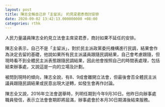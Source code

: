 ```yaml
---
layout: post
title: 陳志全稱自己非「主留派」　約見梁君彥商討安排
date: 2020-09-02 13:42:13.000000000 +08:00
categories: rthk
---
```


人民力量議員陳志全約見立法會主席梁君彥，商討如果不延任的安排。

陳志全表示，自己不是「主留派」，對於民主派政黨委托機構進行民調，結果會作為決定去留的基礎，他說如果所有民主派議員跟隨民調結果，自己會考慮跟隨，但現時看不到全體民主派表態跟隨民調結果，因此他會按照自己的時間表處理，包括結束辦事處，又說這是一向的立場及計劃。

被問到現時的傾向，陳志全說，有8、9成會離開立法會，但最後會否全體民主派議員跟隨民調結果或民意出現大逆轉，如發生會再作討論。

陳志全又說，2016年立法會選舉時，列明任期到今年9月30日。他昨日向辦事處職員發信，表示立法會會期即將屆滿，辦事處會於本月30日期滿後結束服務。

